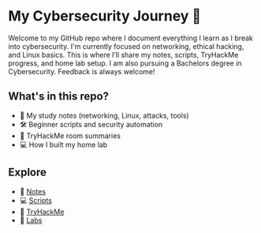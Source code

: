 # My Cybersecurity Journey 🚀

Welcome to my GitHub repo where I document everything I learn as I break into cybersecurity. I'm currently focused on networking, ethical hacking, and Linux basics. This is where I’ll share my notes, scripts, TryHackMe progress, and home lab setup. I am also pursuing a Bachelors degree in Cybersecurity. Feedback is always welcome!


## What's in this repo?

- 📝 My study notes (networking, Linux, attacks, tools)
- 🛠️ Beginner scripts and security automation
- 🔐 TryHackMe room summaries
- 💻 How I built my home lab

## Explore

- 📘 [Notes](notes/)
- 💻 [Scripts](scripts/)
- 🔐 [TryHackMe](tryhackme/)
- 🧪 [Labs](labs/)
